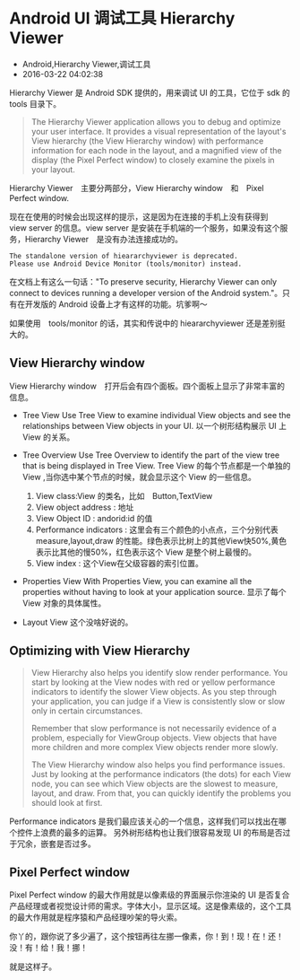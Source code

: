# Android UI 调试工具 Hierarchy Viewer
- Android,Hierarchy Viewer,调试工具
- 2016-03-22 04:02:38


Hierarchy Viewer 是 Android SDK 提供的，用来调试 UI 的工具，它位于 sdk 的 tools 目录下。


> The Hierarchy Viewer application allows you to debug and optimize your user interface. It provides a visual representation of the layout's View hierarchy (the View Hierarchy window) with performance information for each node in the layout, and a magnified view of the display (the Pixel Perfect window) to closely examine the pixels in your layout.

Hierarchy Viewer　主要分两部分，View Hierarchy window　和　Pixel Perfect window.

现在在使用的时候会出现这样的提示，这是因为在连接的手机上没有获得到　view server 的信息。view server 是安装在手机端的一个服务，如果没有这个服务，Hierarchy Viewer　是没有办法连接成功的。

    The standalone version of hieararchyviewer is deprecated.
    Please use Android Device Monitor (tools/monitor) instead.

在文档上有这么一句话："To preserve security, Hierarchy Viewer can only connect to devices running a developer version of the Android system."。只有在开发版的 Android 设备上才有这样的功能。坑爹啊～

如果使用　tools/monitor 的话，其实和传说中的 hieararchyviewer 还是差别挺大的。


## View Hierarchy window
View Hierarchy window　打开后会有四个面板。四个面板上显示了非常丰富的信息。
* Tree View
Use Tree View to examine individual View objects and see the relationships between View objects in your UI.
以一个树形结构展示 UI 上 View 的关系。

* Tree Overview
Use Tree Overview to identify the part of the view tree that is being displayed in Tree View.
Tree View 的每个节点都是一个单独的 View ,当你选中某个节点的时候，就会显示这个 View 的一些信息。
    1. View class:View 的类名，比如　Button,TextView
    2. View object address : 地址
    3. View Object ID : andorid:id 的值
    4. Performance indicators : 这里会有三个颜色的小点点，三个分别代表　measure,layout,draw 的性能。绿色表示比树上的其他View快50%,黄色表示比其他的慢50%，红色表示这个 View 是整个树上最慢的。
    5. View index : 这个View在父级容器的索引位置。

* Properties View
With Properties View, you can examine all the properties without having to look at your application source.
显示了每个 View 对象的具体属性。
* Layout View
这个没啥好说的。

## Optimizing with View Hierarchy

> View Hierarchy also helps you identify slow render performance. You start by looking at the View nodes with red or yellow performance indicators to identify the slower View objects. As you step through your application, you can judge if a View is consistently slow or slow only in certain circumstances.
>
> Remember that slow performance is not necessarily evidence of a problem, especially for ViewGroup objects. View objects that have more children and more complex View objects render more slowly.
> 
> The View Hierarchy window also helps you find performance issues. Just by looking at the performance indicators (the dots) for each View node, you can see which View objects are the slowest to measure, layout, and draw. From that, you can quickly identify the problems you should look at first.

Performance indicators 是我们最应该关心的一个信息，这样我们可以找出在哪个控件上浪费的最多的运算。
另外树形结构也让我们很容易发现 UI 的布局是否过于冗余，嵌套是否过多。

## Pixel Perfect window

Pixel Perfect window 的最大作用就是以像素级的界面展示你渲染的 UI 是否复合产品经理或者视觉设计师的需求。字体大小，显示区域。这是像素级的，这个工具的最大作用就是程序猿和产品经理吵架的导火索。

你丫的，跟你说了多少遍了，这个按钮再往左挪一像素，你！到！现！在！还！没！有！给！我！挪！

就是这样子。
